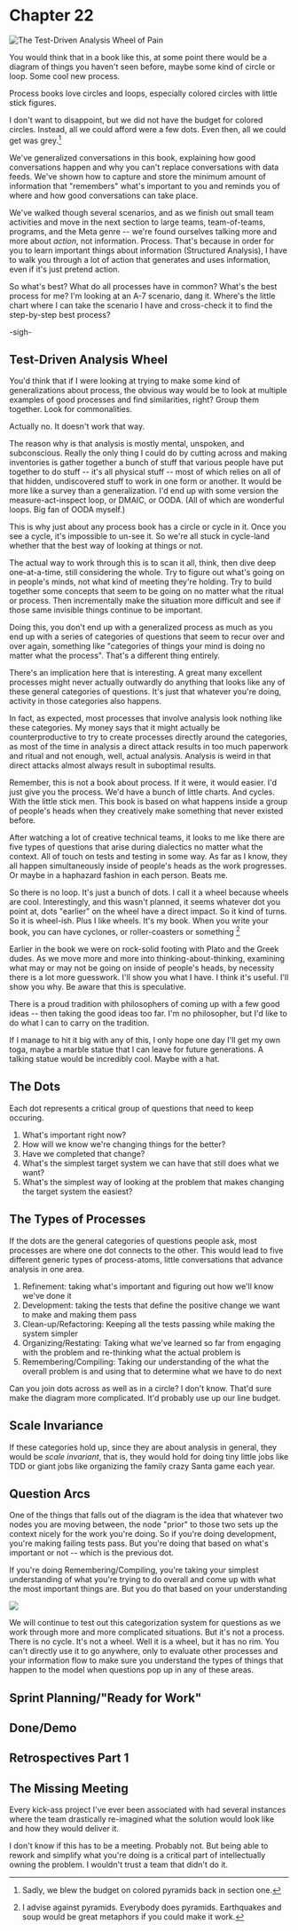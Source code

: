# Chapter 22

![The Test-Driven Analysis Wheel of Pain](images/Test-Driven-Analysis-Constellation.png)

You would think that in a book like this, at some point there would be a diagram of things you haven't seen before, maybe some kind of circle or loop. Some cool new process.

Process books love circles and loops, especially colored circles with little stick figures.

I don't want to disappoint, but we did not have the budget for colored circles. Instead, all we could afford were a few dots. Even then, all we could get was grey.[^22:2]

[^22:2]: Sadly, we blew the budget on colored pyramids back in section one.

We've generalized conversations in this book, explaining how good conversations happen and why you can't replace conversations with data feeds. We've shown how to capture and store the minimum amount of information that  "remembers" what's important to you and reminds you of where and how good conversations can take place.

We've walked though several scenarios, and as we finish out small team activities and move in the next section to large teams, team-of-teams, programs, and the Meta genre -- we're found ourselves talking more and more about *action*, not information. Process. That's because in order for you to learn important things about information (Structured Analysis), I have to walk you through a lot of action that generates and uses information, even if it's just pretend action.

So what's best? What do all processes have in common? What's the best process for me? I'm looking at an A-7 scenario, dang it. Where's the little chart where I can take the scenario I have and cross-check it to find the step-by-step best process?

-sigh-

## Test-Driven Analysis Wheel

You'd think that if I were looking at trying to make some kind of generalizations about process, the obvious way would be to look at multiple examples of good processes and find similarities, right? Group them together. Look for commonalities.

Actually no. It doesn't work that way.

The reason why is that analysis is mostly mental, unspoken, and subconscious. Really the only thing I could do by cutting across and making inventories is gather together a bunch of stuff that various people have put together to do stuff -- it's all physical stuff -- most of which relies on all of that hidden, undiscovered stuff to work in one form or another. It would be more like a survey than a generalization. I'd end up with some version the measure-act-inspect loop, or DMAIC, or OODA. (All of which are wonderful loops. Big fan of OODA myself.)

This is why just about any process book has a circle or cycle in it. Once you see a cycle, it's impossible to un-see it. So we're all stuck in cycle-land whether that the best way of looking at things or not.

The actual way to work through this is to scan it all, think, then dive deep one-at-a-time, still considering the whole. Try to figure out what's going on in people's minds, not what kind of meeting they're holding. Try to build together some concepts that seem to be going on no matter what the ritual or process. Then incrementally make the situation more difficult and see if those same invisible things continue to be important. 

Doing this, you don't end up with a generalized process as much as you end up with a series of categories of questions that seem to recur over and over again, something like "categories of things your mind is doing no matter what the process". That's a different thing entirely.

There's an implication here that is interesting. A great many excellent processes might never actually outwardly do anything that looks like any of these general categories of questions. It's just that whatever you're doing, activity in those categories also happens. 

In fact, as expected, most processes that involve analysis look nothing like these categories. My money says that it might actually be counterproductive to try to create processes directly around the categories, as most of the time in analysis a direct attack results in too much paperwork and ritual and not enough, well, actual analysis. Analysis is weird in that direct attacks almost always result in suboptimal results.

Remember, this is not a book about process. If it were, it would easier. I'd just give you the process. We'd have a bunch of little charts. And cycles. With the little stick men. This book is based on what happens inside a group of people's heads when they creatively make something that never existed before.

After watching a lot of creative technical teams, it looks to me like there are five types of questions that arise during dialectics no matter what the context. All of touch on tests and testing in some way. As far as I know, they all happen simultaneously inside of people's heads as the work progresses. Or maybe in a haphazard fashion in each person. Beats me. 

So there is no loop. It's just a bunch of dots. I call it a wheel because wheels are cool. Interestingly, and this wasn't planned, it seems whatever dot you point at, dots "earlier" on the wheel have a direct impact. So it kind of turns. So it is wheel-ish. Plus I like wheels. It's my book. When you write your book, you can have cyclones, or roller-coasters or something [^22:4]

[^22:4]: I advise against pyramids. Everybody does pyramids. Earthquakes and soup would be great metaphors if you could make it work. 

Earlier in the book we were on rock-solid footing with Plato and the Greek dudes. As we move more and more into thinking-about-thinking, examining what may or may not be going on inside of people's heads, by necessity there is a lot more guesswork. I'll show you what I have. I think it's useful. I'll show you why. Be aware that this is speculative. 

There is a proud tradition with philosophers of coming up with a few good ideas -- then taking the good ideas too far. I'm no philosopher, but I'd like to do what I can to carry on the tradition.

If I manage to hit it big with any of this, I only hope one day I'll get my own toga, maybe a marble statue that I can leave for future generations. A talking statue would be incredibly cool. Maybe with a hat.

## The Dots

Each dot represents a critical group of questions that need to keep occuring.

1. What's important right now?
2. How will we know we're changing things for the better?
3. Have we completed that change?
4. What's the simplest target system we can have that still does what we want?
5. What's the simplest way of looking at the problem that makes changing the target system the easiest?

## The Types of Processes

If the dots are the general categories of questions people ask, most processes are where one dot connects to the other. This would lead to five different generic types of process-atoms, little conversations that advance analysis in one area.

1. Refinement: taking what's important and figuring out how we'll know we've done it
2. Development: taking the tests that define the positive change we want to make and making them pass 
3. Clean-up/Refactoring: Keeping all the tests passing while making the system simpler
4. Organizing/Restating: Taking what we've learned so far from engaging with the problem and re-thinking what the actual problem is 
5. Remembering/Compiling: Taking our understanding of the what the overall problem is and using that to determine what we have to do next 

Can you join dots across as well as in a circle? I don't know. That'd sure make the diagram more complicated. It'd probably use up our line budget.

## Scale Invariance

If these categories hold up, since they are about analysis in general, they would be *scale invariant*, that is, they would hold for doing tiny little jobs like TDD or giant jobs like organizing the family crazy Santa game each year.

## Question Arcs

One of the things that falls out of the diagram is the idea that whatever two nodes you are moving between, the node "prior" to those two sets up the context nicely for the work you're doing. So if you're doing development, you're making failing tests pass. But you're doing that based on what's important or not -- which is the previous dot.

If you're doing Remembering/Compiling, you're taking your simplest understanding of what you're trying to do overall and come up with what the most important things are. But you do that based on your understanding 

![](images/question-wheel.jpg)

We will continue to test out this categorization system for questions as we work through more and more complicated situations. But it's not a process. There is no cycle. It's not a wheel. Well it is a wheel, but it has no rim. You can't directly use it to go anywhere, only to evaluate other processes and your information flow to make sure you understand the types of things that happen to the model when questions pop up in any of these areas.

## Sprint Planning/"Ready for Work"

## Done/Demo 

## Retrospectives Part 1

## The Missing Meeting

Every kick-ass project I've ever been associated with had several instances where the team drastically re-imagined what the solution would look like and how they would deliver it.

I don't know if this has to be a meeting. Probably not. But being able to rework and simplify what you're doing is a critical part of intellectually owning the problem. I wouldn't trust a team that didn't do it.
